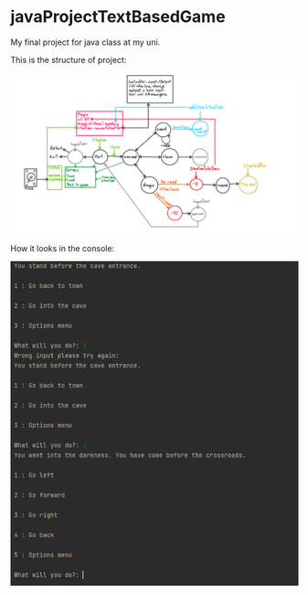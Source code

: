 # javaProjectTextBasedGame
My final project for java class at my uni.


This is the structure of project:

![alt text](https://github.com/SimonMalicek/javaProjectTextBasedGame/blob/main/graph.png?raw=true)


How it looks in the console:

![alt text](https://github.com/SimonMalicek/javaProjectTextBasedGame/blob/main/preview.png?raw=true)
